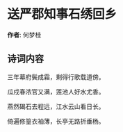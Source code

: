 # 送严郡知事石绣回乡

**作者**: 何梦桂

## 诗词内容

三年幕府鬓成霜，剩得行歌载道傍。

瓜戍春浓官又满，莲池人好水尤香。

燕然碣石去程远，江水云山看日长。

倚遍修篁衣袖薄，长亭无路折垂杨。

